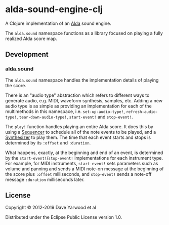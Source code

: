 # alda-sound-engine-clj

A Clojure implementation of an [Alda](https://github.com/alda-lang/alda) sound
engine.

The `alda.sound` namespace functions as a library focused on playing a fully
realized Alda score map.

## Development

### alda.sound

The `alda.sound` namespace handles the implementation details of playing the
score.

There is an "audio type" abstraction which refers to different ways to generate
audio, e.g. MIDI, waveform synthesis, samples, etc. Adding a new audio type is
as simple as providing an implementation for each of the multimethods in this
namespace, i.e. `set-up-audio-type!`, `refresh-audio-type!`,
`tear-down-audio-type!`, `start-event!` and `stop-event!`.

The `play!` function handles playing an entire Alda score. It does this by using
a [Sequencer][jsm-sequencer] to schedule all of the note events to be played,
and a [Synthesizer][jsm-synth] to play them. The time that each event starts and
stops is determined by its `:offset` and `:duration`.

What happens, exactly, at the beginning and end of an event, is determined by
the `start-event!`/`stop-event!` implementations for each instrument type. For
example, for MIDI instruments, `start-event!` sets parameters such as volume and
panning and sends a MIDI note-on message at the beginning of the score plus
`:offset` milliseconds, and `stop-event!` sends a note-off message `:duration`
milliseconds later.

[jsm-sequencer]: https://docs.oracle.com/javase/7/docs/api/javax/sound/midi/Sequencer.html
[jsm-synth]: https://docs.oracle.com/javase/7/docs/api/javax/sound/midi/Synthesizer.html

## License

Copyright © 2012-2019 Dave Yarwood et al

Distributed under the Eclipse Public License version 1.0.
